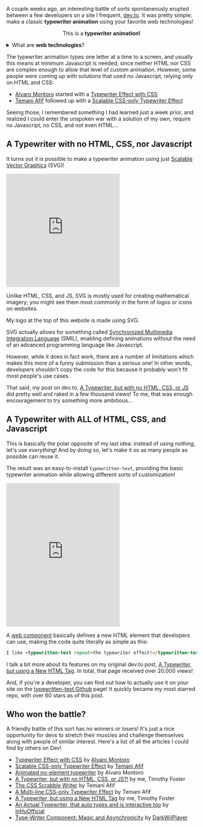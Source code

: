 <external-resource type="css" src="https://unpkg.com/@auroratide/typewritten-text@0.1.4/lib/style.css"></external-resource>
<external-resource type="js-module" src="https://unpkg.com/@auroratide/typewritten-text@0.1.4/lib/define.js"></external-resource>

A couple weeks ago, an interesting battle of sorts spontaneously erupted between a few developers on a site I frequent, [dev.to](https://dev.to). It was pretty simple: make a classic **typewriter animation** using your favorite web technologies!

<p style="text-align: center;">This is a <typewritten-text repeat><strong>typewriter animation!</strong></typewritten-text></p>

<side-text>
<details>
<summary>What are <strong>web technologies</strong>?</summary>
<p>All websites are built using HTML, CSS, and Javascript.</p>
<ul>
  <li>Hypertext Markup Language (<abbr>HTML</abbr>) gives web pages their skeletal structure, telling your computer what things are headings, paragraphs, and images.</li>
  <li>Cascading Style Sheets (<abbr>CSS</abbr>) make websites pretty, defining the look, feel, layout, and colors.</li>
  <li>Javascript (<abbr>JS</abbr>) makes pages dynamic, enabling advanced interactivity.</li>
</ul>
</details>
</side-text>

The typewriter animation types one letter at a time to a screen, and usually this means at minimum Javascript is needed, since neither HTML nor CSS are complex enough to allow that level of custom animation. However, some people were coming up with solutions that used no Javascript, relying only on HTML and CSS:

* [Alvaro Montoro](https://twitter.com/alvaro_montoro) started with a [Typewriter Effect with CSS](https://dev.to/alvaromontoro/typewriter-effect-with-css-38im)
* [Temani Afif](https://twitter.com/ChallengesCss) followed up with a [Scalable CSS-only Typewriter Effect](https://dev.to/afif/a-scalable-css-only-typewriter-effect-2opn)

Seeing those, I remembered something I had learned just a week prior, and realized I could enter the unspoken war with a solution of my own, require no Javascript, no CSS, and not even HTML...

## A Typewriter with no HTML, CSS, nor Javascript

It turns out it is possible to make a typewriter animation using just [Scalable Vector Graphics](https://developer.mozilla.org/en-US/docs/Web/SVG) (<abbr>SVG</abbr>)!

<iframe height="300" scrolling="no" title="Codepen: Typerwriter with SVG?" src="https://codepen.io/auroratide/embed/ExXVdZG?default-tab=result" frameborder="no" loading="lazy" allowtransparency="true" allowfullscreen="true">
  See the Pen <a href="https://codepen.io/auroratide/pen/ExXVdZG">
  Typerwriter with SVG?</a> by Timothy Foster (<a href="https://codepen.io/auroratide">@auroratide</a>)
  on <a href="https://codepen.io">CodePen</a>.
</iframe>

Unlike HTML, CSS, and JS, SVG is mostly used for creating mathematical imagery; you might see them most commonly in the form of logos or icons on websites.

<side-text>

My logo at the top of this website is made using SVG.

</side-text>

SVG actually allows for something called [Synchronized Multimedia Integration Language](https://developer.mozilla.org/en-US/docs/Web/SVG/SVG_animation_with_SMIL) (<abbr>SMIL</abbr>), enabling defining animations without the need of an advanced programming language like Javascript.

However, while it does in fact work, there are a number of limitations which makes this more of a funny submission than a serious one! In other words, developers shouldn't copy the code for this because it probably won't fit most people's use cases.

That said, my post on dev.to, [A Typewriter, but with no HTML, CSS, or JS](https://dev.to/auroratide/a-typewriter-but-with-no-html-css-or-js-1bgd) did pretty well and raked in a few thousand views! To me, that was enough encouragement to try something more ambitious...

## A Typewriter with ALL of HTML, CSS, and Javascript

This is basically the polar opposite of my last idea: instead of using _nothing_, let's use _everything_! And by doing so, let's make it so as many people as possible can reuse it.

The result was an easy-to-install `typewritten-text`, providing the basic typewriter animation while allowing different sorts of customization!

<iframe height="380" title="Codepen: Typewriter Component" src="https://codepen.io/auroratide/embed/MWoJdda?default-tab=result" frameborder="no" loading="lazy" allowtransparency="true" allowfullscreen="true">
  See the Pen <a href="https://codepen.io/auroratide/pen/MWoJdda">Typewriter Component</a> by Timothy Foster (<a href="https://codepen.io/auroratide">@auroratide</a>)
  on <a href="https://codepen.io">CodePen</a>.
</iframe>

A [web component](https://developer.mozilla.org/en-US/docs/Web/Web_Components) basically defines a new HTML element that developers can use, making the code quite literally as simple as this:

```html
I like <typewritten-text repeat>the typewriter effect!</typewritten-text>
```

I talk a bit more about its features on my original dev.to post, [A Typewriter, but using a New HTML Tag](https://dev.to/auroratide/a-typewriter-but-using-a-new-html-tag-60i). In total, that page received over 20,000 views!

And, if you're a developer, you can find out how to actually use it on your site on the [typewritten-text Github](https://github.com/Auroratide/typewritten-text) page! It quickly became my most starred repo, with over 60 stars as of this post.

## Who won the battle?

A friendly battle of this sort has no winners or losers! It's just a nice opportunity for devs to stretch their muscles and challenge themselves along with people of similar interest. Here's a list of all the articles I could find by others on Dev!

* [Typewriter Effect with CSS](https://dev.to/alvaromontoro/typewriter-effect-with-css-38im) by [Alvaro Montoro](https://twitter.com/alvaro_montoro)
* [Scalable CSS-only Typewriter Effect](https://dev.to/afif/a-scalable-css-only-typewriter-effect-2opn) by [Temani Afif](https://twitter.com/ChallengesCss)
* [Animated no-element typewriter](https://dev.to/alvaromontoro/animated-no-element-typewriter-2835) by Alvaro Montoro
* [A Typewriter, but with no HTML, CSS, or JS?!](https://dev.to/auroratide/a-typewriter-but-with-no-html-css-or-js-1bgd) by me, Timothy Foster
* [The CSS Scrabble Writer](https://dev.to/afif/the-css-scrabble-writer-the-next-gen-typewriter-fbi) by Temani Afif
* [A Multi-line CSS-only Typewriter Effect](https://dev.to/afif/a-multi-line-css-only-typewriter-effect-3op3) by Temani Afif
* [A Typewriter, but using a New HTML Tag](https://dev.to/auroratide/a-typewriter-but-using-a-new-html-tag-60i) by me, Timothy Foster
* [An Actual Typewriter, that auto types and is interactive too](https://dev.to/inhuofficial/an-actual-interactive-typewriter-2hg9) by [InHuOfficial](https://twitter.com/InHuOfficial)
* [Type-Writer Component: Magic and Asynchronicity](https://dev.to/darkwiiplayer/building-an-html-type-writer-3hpj) by [DarkWiiPlayer](https://dev.to/darkwiiplayer)
